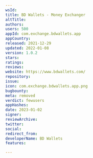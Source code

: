 ```yaml
---
wsId: 
title: BD Wallets - Money Exchanger
altTitle: 
authors: 
users: 500
appId: com.exchange.bdwallets.app
appCountry: 
released: 2021-12-29
updated: 2022-01-08
version: 1.0.2
stars: 
ratings: 
reviews: 
website: https://www.bdwallets.com/
repository: 
issue: 
icon: com.exchange.bdwallets.app.png
bugbounty: 
meta: removed
verdict: fewusers
appHashes: 
date: 2023-01-02
signer: 
reviewArchive: 
twitter: 
social: 
redirect_from: 
developerName: BD Wallets
features: 

---
```


